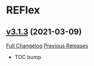 # REFlex

## [v3.1.3](https://github.com/AcidWeb/REFlex/tree/v3.1.3) (2021-03-09)
[Full Changelog](https://github.com/AcidWeb/REFlex/compare/v3.1.2...v3.1.3) [Previous Releases](https://github.com/AcidWeb/REFlex/releases)

- TOC bump  
